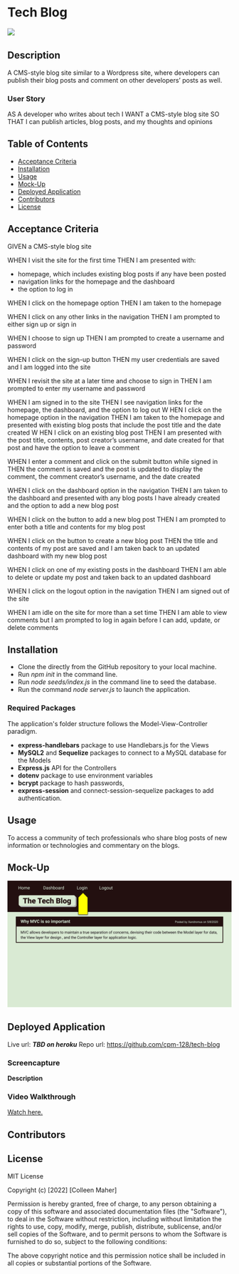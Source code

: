 # Tech Blog
<a href="#license"><img src="https://img.shields.io/badge/license-mit-informational"></img></a>

## Description
A CMS-style blog site similar to a Wordpress site, where developers can publish their blog posts and comment on other developers’ posts as well.

### User Story
AS A developer who writes about tech
I WANT a CMS-style blog site
SO THAT I can publish articles, blog posts, and my thoughts and opinions

## Table of Contents
- <a href="#acceptance-criteria">Acceptance Criteria</a>
- <a href="#installation">Installation</a>
- <a href="#usage">Usage</a>
- <a href="#mock-up">Mock-Up</a>
- <a href="#deployed-application">Deployed Application</a>
- <a href="contributors">Contributors</a>
- <a href="#license">License</a>


## Acceptance Criteria
GIVEN a CMS-style blog site

WHEN I visit the site for the first time
THEN I am presented with:
  - homepage, which includes existing blog posts if any have been posted
  - navigation links for the homepage and the dashboard
  - the option to log in

WHEN I click on the homepage option
THEN I am taken to the homepage

WHEN I click on any other links in the navigation
THEN I am prompted to either sign up or sign in

WHEN I choose to sign up
THEN I am prompted to create a username and password

WHEN I click on the sign-up button
THEN my user credentials are saved and I am logged into the site

WHEN I revisit the site at a later time and choose to sign in
THEN I am prompted to enter my username and password

WHEN I am signed in to the site
THEN I see navigation links for the homepage, the dashboard, and the option to log out
W
HEN I click on the homepage option in the navigation
THEN I am taken to the homepage and presented with existing blog posts that include the post title and the date created
W
HEN I click on an existing blog post
THEN I am presented with the post title, contents, post creator’s username, and date created for that post and have the option to leave a comment

WHEN I enter a comment and click on the submit button while signed in
THEN the comment is saved and the post is updated to display the comment, the comment creator’s username, and the date created

WHEN I click on the dashboard option in the navigation
THEN I am taken to the dashboard and presented with any blog posts I have already created and the option to add a new blog post

WHEN I click on the button to add a new blog post
THEN I am prompted to enter both a title and contents for my blog post

WHEN I click on the button to create a new blog post
THEN the title and contents of my post are saved and I am taken back to an updated dashboard with my new blog post

WHEN I click on one of my existing posts in the dashboard
THEN I am able to delete or update my post and taken back to an updated dashboard

WHEN I click on the logout option in the navigation
THEN I am signed out of the site

WHEN I am idle on the site for more than a set time
THEN I am able to view comments but I am prompted to log in again before I can add, update, or delete comments

## Installation
- Clone the directly from the GitHub repository to your local machine.
- Run _npm init_ in the command line.
- Run _node seeds/index.js_ in the command line to seed the database.
- Run the command _node server.js_ to launch the application.

### Required Packages
The application's folder structure follows the Model-View-Controller paradigm.

- **express-handlebars** package to use Handlebars.js for the Views
- **MySQL2** and **Sequelize** packages to connect to a MySQL database for the Models
- **Express.js** API for the Controllers
- **dotenv** package to use environment variables
- **bcrypt** package to hash passwords,
- **express-session** and connect-session-sequelize packages to add authentication.

## Usage
To access a community of tech professionals who share blog posts of new information or technologies and commentary on the blogs.

## Mock-Up
<img src="./images/tech-blog_mockup.gif">

## Deployed Application
Live url: **_TBD on heroku_**
Repo url: https://github.com/cpm-128/tech-blog

### Screencapture
**Description**
<img src="">

### Video Walkthrough
<a href="">Watch here.</a>

## Contributors

## License
MIT License

Copyright (c) [2022] [Colleen Maher]

Permission is hereby granted, free of charge, to any person obtaining a copy
of this software and associated documentation files (the "Software"), to deal
in the Software without restriction, including without limitation the rights
to use, copy, modify, merge, publish, distribute, sublicense, and/or sell
copies of the Software, and to permit persons to whom the Software is
furnished to do so, subject to the following conditions:

The above copyright notice and this permission notice shall be included in all
copies or substantial portions of the Software.